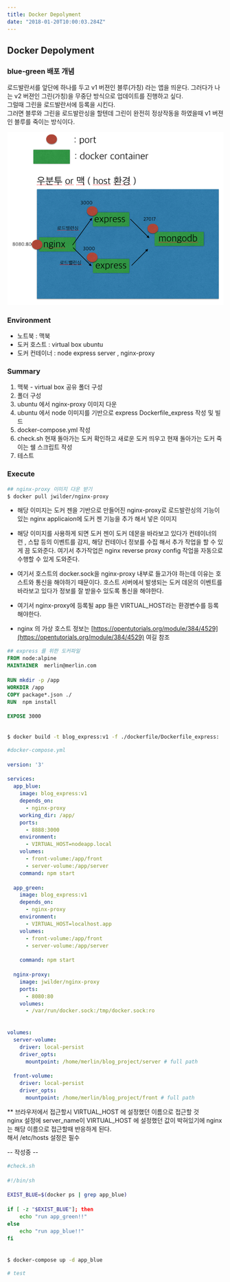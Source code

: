 ```yaml
---
title: Docker Depolyment
date: "2018-01-20T10:00:03.284Z"
---
```



## Docker Depolyment

### blue-green 배포 개념
로드발란서를 앞단에 하나를 두고 v1 버젼인 블루(가칭) 라는 앱을 띄운다. 그러다가 나는 v2 버젼인 그린(가칭)을 무중단 방식으로 업데이트를 진행하고 싶다. <br>
그럴때 그린을 로드발란서에 등록을 시킨다. <br>
그러면 블루와 그린을 로드발란싱을 할텐데 그린이 완전히 정상작동을 하였을때 v1 버젼인 블루를 죽이는 방식이다.


![구성](./img_config.png)

### Environment
- 노트북 : 맥북
- 도커 호스트 : virtual box ubuntu
- 도커 컨테이너 : node express server , nginx-proxy

### Summary
1. 맥북 - virtual box 공유 폴더 구성
2. 폴더 구성 
3. ubuntu 에서 nginx-proxy 이미지 다운
4. ubuntu 에서 node 이미지를 기반으로 express Dockerfile_express 작성 및 빌드
5. docker-compose.yml 작성
6. check.sh 현재 돌아가는 도커 확인하고 새로운 도커 띄우고 현재 돌아가는 도커 죽이는 쉘 스크립트 작성
7. 테스트

### Execute

```sh
## nginx-proxy 이미지 다운 받기 
$ docker pull jwilder/nginx-proxy 
```

- 해당 이미지는 도커 젠을 기반으로 만들어진 nginx-proxy로 로드발란싱의 기능이 있는 nginx applicaion에 도커 젠 기능을 추가 해서 넣은 이미지

- 해당 이미지를 사용하게 되면 도커 젠이 도커 데몬을 바라보고 있다가 컨테이너의 런 , 스탑 등의 이벤트를 감지, 해당 컨테이너 정보를 수집 해서 추가 작업을 할 수 있게 끔 도와준다. 여기서 추가작업은 nginx reverse proxy config 작업을 자동으로 수행할 수 있게 도와준다.

- 여기서 호스트의 docker.sock을 nginx-proxy 내부로 들고가야 하는데 이유는 호스트와 통신을 해야하기 때문이다. 호스트 서버에서 발생되는 도커 데몬의 이벤트를 바라보고 있다가 정보를 잘 받을수 있도록 통신을 해야한다.

- 여기서 nginx-proxy에 등록될 app 들은 VIRTUAL_HOST라는 환경변수를 등록 해야한다.

- nginx 의 가상 호스트 정보는 [https://opentutorials.org/module/384/4529](https://opentutorials.org/module/384/4529) 여길 참조


```dockerfile
## express 를 위한 도커파일
FROM node:alpine
MAINTAINER  merlin@merlin.com

RUN mkdir -p /app
WORKDIR /app
COPY package*.json ./
RUN  npm install

EXPOSE 3000

```
```sh

$ docker build -t blog_express:v1 -f ./dockerfile/Dockerfile_express: .

```
```yml
#docker-compose.yml

version: '3'

services:
  app_blue:
    image: blog_express:v1
    depends_on:
      - nginx-proxy
    working_dir: /app/
    ports:
      - 8888:3000
    environment:
      - VIRTUAL_HOST=nodeapp.local
    volumes:
      - front-volume:/app/front
      - server-volume:/app/server
    command: npm start
  
  app_green:
    image: blog_express:v1
    depends_on:
      - nginx-proxy
    environment:
      - VIRTUAL_HOST=localhost.app
    volumes:
      - front-volume:/app/front
      - server-volume:/app/server
      
    command: npm start

  nginx-proxy:
    image: jwilder/nginx-proxy
    ports:
      - 8080:80
    volumes:
      - /var/run/docker.sock:/tmp/docker.sock:ro
    

volumes:
  server-volume:
    driver: local-persist 
    driver_opts:
      mountpoint: /home/merlin/blog_project/server # full path 
  
  front-volume:
    driver: local-persist
    driver_opts:
      mountpoint: /home/merlin/blog_project/front # full path

```

** 브라우저에서 접근할시 VIRTUAL_HOST 에 설정했던 이름으로 접근할 것 <br>
nginx 설정에 server_name이 VIRTUAL\_HOST 에 설정했던 값이 박혀있기에 nginx는 해당 이름으로 접근할때 반응하게 된다. <br>
해서 /etc/hosts 설정은 필수


-- 작성중 --

```sh
#check.sh

#!/bin/sh

EXIST_BLUE=$(docker ps | grep app_blue)

if [ -z "$EXIST_BLUE"]; then
    echo "run app_green!!"
else
    echo "run app_blue!!"
fi


$ docker-compose up -d app_blue

```

```sh
# test


```
